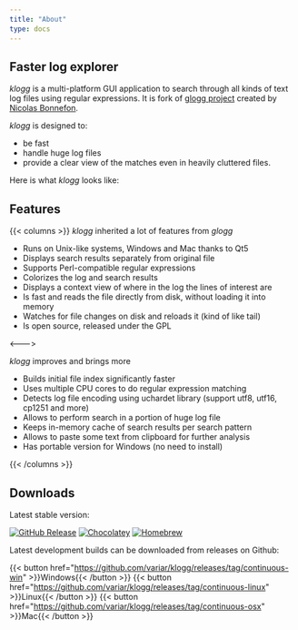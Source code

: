 ```yaml
---
title: "About"
type: docs
---
```


## Faster log explorer

_klogg_ is a multi-platform GUI application to search through all kinds of text log files using regular expressions. It is fork of [glogg project](https://glogg.bonnefon.org/) created by [Nicolas Bonnefon](https://github.com/nickbnf).

_klogg_ is designed to:

 - be fast
 - handle huge log files
 - provide a clear view of the matches even in heavily cluttered files.

Here is what _klogg_ looks like:

<div id="gallery" style="display:none;">
<img src="/screenshots/mainwindow.png" alt="Klogg main window" />
<img src="/screenshots/dark.png" alt="Klogg dark theme" />
<img src="/screenshots/scratchpad.png" alt="Klogg scratchpad" />
<img src="/screenshots/highlighters.png" alt="Klogg highlighters configuration" />
</div>

## Features
{{< columns >}}
 _klogg_ inherited a lot of features from _glogg_

 - Runs on Unix-like systems, Windows and Mac thanks to Qt5
 - Displays search results separately from original file
 - Supports Perl-compatible regular expressions
 - Colorizes the log and search results
 - Displays a context view of where in the log the lines of interest are
 - Is fast and reads the file directly from disk, without loading it into memory
 - Watches for file changes on disk and reloads it (kind of like tail)
 - Is open source, released under the GPL

<--->

_klogg_ improves and brings more

 - Builds initial file index significantly faster
 - Uses multiple CPU cores to do regular expression matching
 - Detects log file encoding using uchardet library (support utf8, utf16, cp1251 and more)
 - Allows to perform search in a portion of huge log file
 - Keeps in-memory cache of search results per search pattern
 - Allows to paste some text from clipboard for further analysis
 - Has portable version for Windows (no need to install)

{{< /columns >}}

## Downloads

Latest stable version:

[ ![GitHub Release](https://img.shields.io/github/v/release/variar/klogg?label=GitHub%20Release&style=for-the-badge)](https://github.com/variar/klogg/releases/latest)
[ ![Chocolatey](https://img.shields.io/chocolatey/v/klogg?style=for-the-badge)](https://chocolatey.org/packages/klogg)
[ ![Homebrew](https://img.shields.io/homebrew/cask/v/klogg?style=for-the-badge)](https://formulae.brew.sh/cask/klogg)


Latest development builds can be downloaded from releases on Github: 

{{< button href="https://github.com/variar/klogg/releases/tag/continuous-win" >}}Windows{{< /button >}}
{{< button href="https://github.com/variar/klogg/releases/tag/continuous-linux" >}}Linux{{< /button >}}
{{< button href="https://github.com/variar/klogg/releases/tag/continuous-osx" >}}Mac{{< /button >}}

